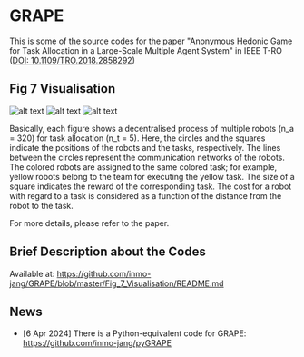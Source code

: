 # GRAPE
This is some of the source codes for the paper "Anonymous Hedonic Game for Task Allocation in a Large-Scale Multiple Agent System" in IEEE T-RO ([DOI: 10.1109/TRO.2018.2858292](https://ieeexplore.ieee.org/document/8439076))

## Fig 7 Visualisation

![alt text](https://github.com/inmo-jang/GRAPE/blob/master/Fig_7_Visualisation/Result/Result_TA_circle.gif)
![alt text](https://github.com/inmo-jang/GRAPE/blob/master/Fig_7_Visualisation/Result/Result_TA_skewed.gif)
![alt text](https://github.com/inmo-jang/GRAPE/blob/master/Fig_7_Visualisation/Result/Result_TA_square.gif)

Basically, each figure shows a decentralised process of multiple robots (n_a = 320) for task allocation (n_t = 5). Here, the circles and the squares indicate the positions of the robots and the tasks, respectively. The lines between the circles represent the communication networks of the robots. 
The colored robots are assigned to the same colored task; for example, yellow robots belong to the team for executing the yellow task. The size of a square indicates the reward of the corresponding task. The cost for a robot with regard to a task is considered as a function of
the distance from the robot to the task.

For more details, please refer to the paper.

## Brief Description about the Codes

Available at: https://github.com/inmo-jang/GRAPE/blob/master/Fig_7_Visualisation/README.md


## News
* [6 Apr 2024] There is a Python-equivalent code for GRAPE: https://github.com/inmo-jang/pyGRAPE
